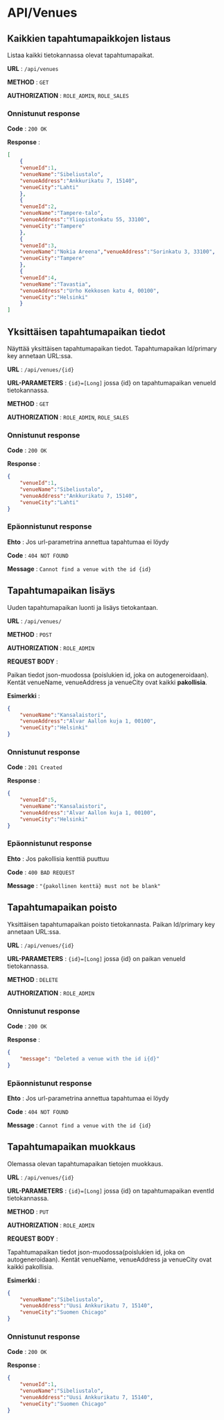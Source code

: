 # API/Venues

## Kaikkien tapahtumapaikkojen listaus

Listaa kaikki tietokannassa olevat tapahtumapaikat.

**URL** : `/api/venues`

**METHOD** : `GET`

**AUTHORIZATION** : `ROLE_ADMIN`, `ROLE_SALES`

### Onnistunut response

**Code** : `200 OK`

**Response** :

```json
[
	{
	"venueId":1,
	"venueName":"Sibeliustalo",
	"venueAddress":"Ankkurikatu 7, 15140",
	"venueCity":"Lahti"
	},
	{
	"venueId":2,
	"venueName":"Tampere-talo",
	"venueAddress":"Yliopistonkatu 55, 33100",
	"venueCity":"Tampere"
	},
	{
	"venueId":3,
	"venueName":"Nokia Areena","venueAddress":"Sorinkatu 3, 33100",
	"venueCity":"Tampere"
	},
	{
	"venueId":4,
	"venueName":"Tavastia",
	"venueAddress":"Urho Kekkosen katu 4, 00100",
	"venueCity":"Helsinki"
	}
]
```

## Yksittäisen tapahtumapaikan tiedot

Näyttää yksittäisen tapahtumapaikan tiedot. Tapahtumapaikan Id/primary key annetaan URL:ssa.

**URL** : `/api/venues/{id}`

**URL-PARAMETERS** : `{id}=[Long]` jossa {id} on tapahtumapaikan venueId tietokannassa. 

**METHOD** : `GET`

**AUTHORIZATION** : `ROLE_ADMIN`, `ROLE_SALES`

### Onnistunut response

**Code** : `200 OK`

**Response** :

```json
{
	"venueId":1,
	"venueName":"Sibeliustalo",
	"venueAddress":"Ankkurikatu 7, 15140",
	"venueCity":"Lahti"
}
```

### Epäonnistunut response

**Ehto** : Jos url-parametrina annettua tapahtumaa ei löydy

**Code** : `404 NOT FOUND`

**Message** : `Cannot find a venue with the id {id}`

## Tapahtumapaikan lisäys

Uuden tapahtumapaikan luonti ja lisäys tietokantaan.

**URL** : `/api/venues/`

**METHOD** : `POST`

**AUTHORIZATION** : `ROLE_ADMIN`

**REQUEST BODY** :

Paikan tiedot json-muodossa (poislukien id, joka on autogeneroidaan). Kentät venueName, venueAddress ja venueCity ovat kaikki **pakollisia**.

**Esimerkki** :

```json
{
	"venueName":"Kansalaistori",
	"venueAddress":"Alvar Aallon kuja 1, 00100",
	"venueCity":"Helsinki"
}
```

### Onnistunut response

**Code** : `201 Created`

**Response** :

```json
{
	"venueId":5,
	"venueName":"Kansalaistori",
	"venueAddress":"Alvar Aallon kuja 1, 00100",
	"venueCity":"Helsinki"
}
```

### Epäonnistunut response

**Ehto** : Jos pakollisia kenttiä puuttuu

**Code** : `400 BAD REQUEST`

**Message** : `"{pakollinen kenttä} must not be blank"`

## Tapahtumapaikan poisto

Yksittäisen tapahtumapaikan poisto tietokannasta. Paikan Id/primary key annetaan URL:ssa.

**URL** : `/api/venues/{id}`

**URL-PARAMETERS** : `{id}=[Long]` jossa {id} on paikan venueId tietokannassa. 

**METHOD** : `DELETE`

**AUTHORIZATION** : `ROLE_ADMIN`

### Onnistunut response

**Code** : `200 OK`

**Response** :

```json
{
    "message": "Deleted a venue with the id i{d}"
}
```

### Epäonnistunut response

**Ehto** : Jos url-parametrina annettua tapahtumaa ei löydy

**Code** : `404 NOT FOUND`

**Message** : `Cannot find a venue with the id {id}`

## Tapahtumapaikan muokkaus

Olemassa olevan tapahtumapaikan tietojen muokkaus.

**URL** : `/api/venues/{id}`

**URL-PARAMETERS** : `{id}=[Long]` jossa {id} on tapahtumapaikan eventId tietokannassa. 

**METHOD** : `PUT`

**AUTHORIZATION** : `ROLE_ADMIN`

**REQUEST BODY** :

Tapahtumapaikan tiedot json-muodossa(poislukien id, joka on autogeneroidaan). Kentät venueName, venueAddress ja venueCity ovat kaikki pakollisia.

**Esimerkki** :

```json
{
	"venueName":"Sibeliustalo",
	"venueAddress":"Uusi Ankkurikatu 7, 15140",
	"venueCity":"Suomen Chicago"
}
```

### Onnistunut response

**Code** : `200 OK`

**Response** :

```json
{
	"venueId":1,
	"venueName":"Sibeliustalo",
	"venueAddress":"Uusi Ankkurikatu 7, 15140",
	"venueCity":"Suomen Chicago"
}
```